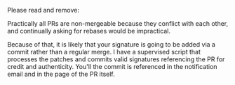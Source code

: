 Please read and remove:

Practically all PRs are non-mergeable because they conflict with each other, and
continually asking for rebases would be impractical.

Because of that, it is likely that your signature is going to be added via a
commit rather than a regular merge. I have a supervised script that processes
the patches and commits valid signatures referencing the PR for credit and
authenticity. You'll the commit is referenced in the notification email and in
the page of the PR itself. 
